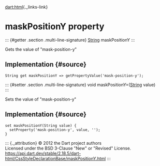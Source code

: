 [dart:html](../../dart-html/dart-html-library){._links-link}

maskPositionY property
======================

::: {#getter .section .multi-line-signature}
[String](../../dart-core/string-class) maskPositionY
:::

Gets the value of \"mask-position-y\"

Implementation {#source}
--------------

``` {.language-dart data-language="dart"}
String get maskPositionY => getPropertyValue('mask-position-y');
```

::: {#setter .section .multi-line-signature}
void maskPositionY=([String](../../dart-core/string-class) value)
:::

Sets the value of \"mask-position-y\"

Implementation {#source}
--------------

``` {.language-dart data-language="dart"}
set maskPositionY(String value) {
  setProperty('mask-position-y', value, '');
}
```

::: {._attribution}
© 2012 the Dart project authors\
Licensed under the BSD 3-Clause \"New\" or \"Revised\" License.\
<https://api.dart.dev/stable/2.18.5/dart-html/CssStyleDeclarationBase/maskPositionY.html>
:::
